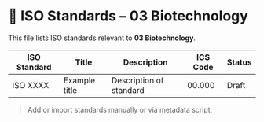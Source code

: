 # 📄 ISO Standards – 03 Biotechnology

This file lists ISO standards relevant to **03 Biotechnology**.

| ISO Standard | Title | Description | ICS Code | Status |
|--------------|-------|-------------|----------|--------|
| ISO XXXX     | Example title | Description of standard | 00.000 | Draft |

> Add or import standards manually or via metadata script.
